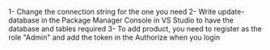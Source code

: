 1- Change the connection string for the one you need
2- Write update-database in the Package Manager Console in VS Studio to have the database and tables required
3- To add product, you need to register as the role "Admin" and add the token in the Authorize when you login
